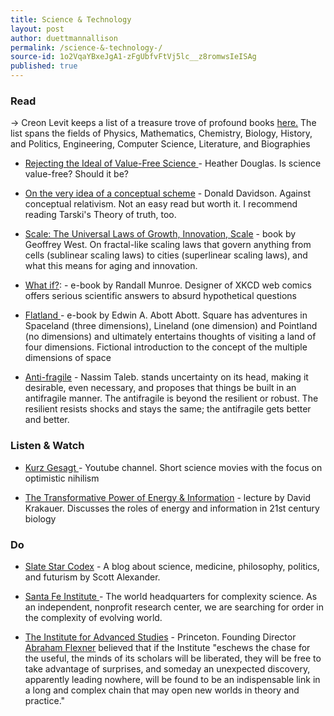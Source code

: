 ```yaml
---
title: Science & Technology 
layout: post
author: duettmannallison
permalink: /science-&-technology-/
source-id: 1o2VqaYBxeJgA1-zFgUbfvFtVj5lc__z8romwsIeISAg
published: true
---
```

### Read

→ Creon Levit keeps a list of a treasure trove of profound books [here.](https://docs.google.com/document/d/1ScT4mRP03zJVAYtKk3JQ1ty456P5cXJbbyzV_mWvT-c/edit) The list spans the fields of Physics, Mathematics, Chemistry, Biology, History, and Politics, Engineering, Computer Science, Literature, and Biographies

* [Rejecting the Ideal of Value-Free Science ](http://joelvelasco.net/teaching/3330/douglas-rejectingvaluefreeideal.pdf)- Heather Douglas. Is science value-free? Should it be?

* [On the very idea of a conceptual scheme](https://www2.southeastern.edu/Academics/Faculty/jbell/conceptualscheme.pdf) - Donald Davidson. Against conceptual relativism. Not an easy read but worth it. I recommend reading Tarski's Theory of truth, too.

* [Scale: The Universal Laws of Growth, Innovation, Scale](https://www.amazon.com/Scale-Universal-Innovation-Sustainability-Organisms/dp/1594205582)  - book by Geoffrey West. On fractal-like scaling laws that govern anything from cells (sublinear scaling laws)  to cities (superlinear scaling laws), and what this means for aging and innovation.

* [What if?](http://1.droppdf.com/files/rlXDU/what-if-randall-munroe.pdf): - e-book by Randall Munroe. Designer of XKCD  web comics offers serious scientific answers to absurd hypothetical questions

* [Flatland ](http://www.geom.uiuc.edu/~banchoff/Flatland/)- e-book by Edwin A. Abott Abott. Square has adventures in Spaceland (three dimensions), Lineland (one dimension) and Pointland (no dimensions) and ultimately entertains thoughts of visiting a land of four dimensions. Fictional introduction to the concept of the multiple dimensions of space

* [Anti-fragile](https://www.amazon.com/Antifragile-Things-That-Disorder-Incerto/dp/0812979680) - Nassim Taleb. stands uncertainty on its head, making it desirable, even necessary, and proposes that things be built in an antifragile manner. The antifragile is beyond the resilient or robust. The resilient resists shocks and stays the same; the antifragile gets better and better.

### Listen & Watch 

* [Kurz Gesagt ](https://www.youtube.com/user/Kurzgesagt)- Youtube channel. Short science movies with the focus on optimistic nihilism

* [The Transformative Power of Energy & Information](https://vimeo.com/86049298) - lecture by David Krakauer. Discusses the roles of energy and information in 21st century biology

### Do

* [Slate Star Codex](http://slatestarcodex.com/about/) -  A blog about science, medicine, philosophy, politics, and futurism by Scott Alexander.

* [Santa Fe Institute ](https://www.santafe.edu/)- The world headquarters for complexity science. As an independent, nonprofit research center, we are searching for order in the complexity of evolving world. 

* [The Institute for Advanced Studies](https://www.ias.edu/welcome) - Princeton. Founding Director [Abraham Flexner](https://www.ias.edu/scholars/flexner) believed that if the Institute "eschews the chase for the useful, the minds of its scholars will be liberated, they will be free to take advantage of surprises, and someday an unexpected discovery, apparently leading nowhere, will be found to be an indispensable link in a long and complex chain that may open new worlds in theory and practice."

